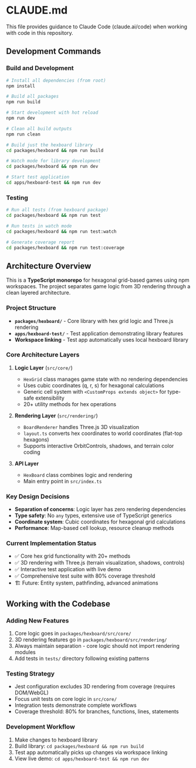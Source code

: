 # CLAUDE.md

This file provides guidance to Claude Code (claude.ai/code) when working with code in this repository.

## Development Commands

### Build and Development
```bash
# Install all dependencies (from root)
npm install

# Build all packages
npm run build

# Start development with hot reload
npm run dev

# Clean all build outputs
npm run clean

# Build just the hexboard library
cd packages/hexboard && npm run build

# Watch mode for library development
cd packages/hexboard && npm run dev

# Start test application
cd apps/hexboard-test && npm run dev
```

### Testing
```bash
# Run all tests (from hexboard package)
cd packages/hexboard && npm run test

# Run tests in watch mode
cd packages/hexboard && npm run test:watch

# Generate coverage report
cd packages/hexboard && npm run test:coverage
```

## Architecture Overview

This is a **TypeScript monorepo** for hexagonal grid-based games using npm workspaces. The project separates game logic from 3D rendering through a clean layered architecture.

### Project Structure
- **`packages/hexboard/`** - Core library with hex grid logic and Three.js rendering
- **`apps/hexboard-test/`** - Test application demonstrating library features
- **Workspace linking** - Test app automatically uses local hexboard library

### Core Architecture Layers

1. **Logic Layer** (`src/core/`)
   - `HexGrid` class manages game state with no rendering dependencies
   - Uses cubic coordinates (q, r, s) for hexagonal calculations
   - Generic cell system with `<CustomProps extends object>` for type-safe extensibility
   - 20+ utility methods for hex operations

2. **Rendering Layer** (`src/rendering/`)
   - `BoardRenderer` handles Three.js 3D visualization
   - `layout.ts` converts hex coordinates to world coordinates (flat-top hexagons)
   - Supports interactive OrbitControls, shadows, and terrain color coding

3. **API Layer**
   - `HexBoard` class combines logic and rendering
   - Main entry point in `src/index.ts`

### Key Design Decisions
- **Separation of concerns**: Logic layer has zero rendering dependencies
- **Type safety**: No `any` types, extensive use of TypeScript generics
- **Coordinate system**: Cubic coordinates for hexagonal grid calculations
- **Performance**: Map-based cell lookup, resource cleanup methods

### Current Implementation Status
- ✅ Core hex grid functionality with 20+ methods
- ✅ 3D rendering with Three.js (terrain visualization, shadows, controls)
- ✅ Interactive test application with live demo
- ✅ Comprehensive test suite with 80% coverage threshold
- 🏗️ Future: Entity system, pathfinding, advanced animations

## Working with the Codebase

### Adding New Features
1. Core logic goes in `packages/hexboard/src/core/`
2. 3D rendering features go in `packages/hexboard/src/rendering/`
3. Always maintain separation - core logic should not import rendering modules
4. Add tests in `tests/` directory following existing patterns

### Testing Strategy
- Jest configuration excludes 3D rendering from coverage (requires DOM/WebGL)
- Focus unit tests on core logic in `src/core/`
- Integration tests demonstrate complete workflows
- Coverage threshold: 80% for branches, functions, lines, statements

### Development Workflow
1. Make changes to hexboard library
2. Build library: `cd packages/hexboard && npm run build`
3. Test app automatically picks up changes via workspace linking
4. View live demo: `cd apps/hexboard-test && npm run dev`